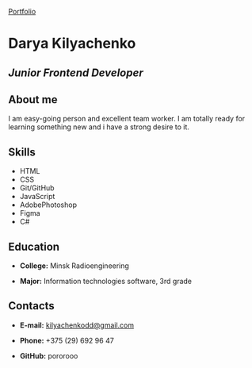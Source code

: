 [Portfolio](https://github.com/pororooo/rsschool-cv.git)
# **Darya Kilyachenko**
## *Junior Frontend Developer*
## **About me**
I am easy-going person and excellent team worker. I am totally ready for learning something new and i have a strong desire to it.

## **Skills**

* HTML
* CSS
* Git/GitHub
* JavaScript
* AdobePhotoshop
* Figma
* C#

## **Education**

* **College:** Minsk Radioengineering

* **Major:** Information technologies software, 3rd grade

## **Contacts**

* **E-mail:** kilyachenkodd@gmail.com

* **Phone:** +375 (29) 692 96 47

* **GitHub:** pororooo
